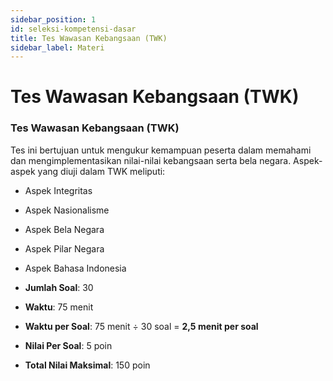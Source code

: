 ```yaml
---
sidebar_position: 1
id: seleksi-kompetensi-dasar
title: Tes Wawasan Kebangsaan (TWK)
sidebar_label: Materi
---
```


# Tes Wawasan Kebangsaan (TWK)

### **Tes Wawasan Kebangsaan (TWK)**

Tes ini bertujuan untuk mengukur kemampuan peserta dalam memahami dan mengimplementasikan nilai-nilai kebangsaan serta bela negara. Aspek-aspek yang diuji dalam TWK meliputi:

- Aspek Integritas
- Aspek Nasionalisme
- Aspek Bela Negara
- Aspek Pilar Negara
- Aspek Bahasa Indonesia

- **Jumlah Soal**: 30
- **Waktu**: 75 menit
- **Waktu per Soal**: 75 menit ÷ 30 soal = **2,5 menit per soal**
- **Nilai Per Soal**: 5 poin
- **Total Nilai Maksimal**: 150 poin

